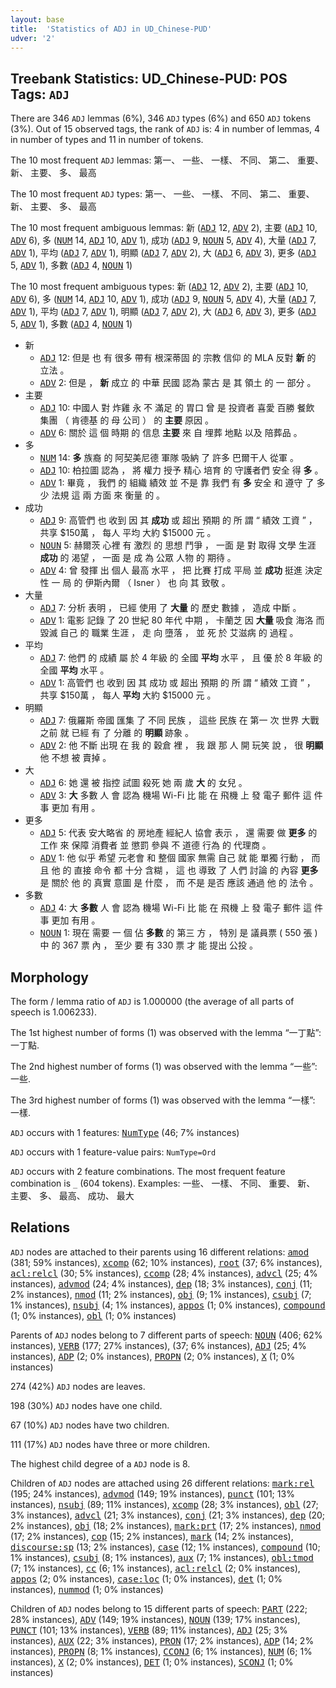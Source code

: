 ```yaml
---
layout: base
title:  'Statistics of ADJ in UD_Chinese-PUD'
udver: '2'
---
```


## Treebank Statistics: UD_Chinese-PUD: POS Tags: `ADJ`

There are 346 `ADJ` lemmas (6%), 346 `ADJ` types (6%) and 650 `ADJ` tokens (3%).
Out of 15 observed tags, the rank of `ADJ` is: 4 in number of lemmas, 4 in number of types and 11 in number of tokens.

The 10 most frequent `ADJ` lemmas: 第一、 一些、 一樣、 不同、 第二、 重要、 新、 主要、 多、 最高

The 10 most frequent `ADJ` types:  第一、 一些、 一樣、 不同、 第二、 重要、 新、 主要、 多、 最高

The 10 most frequent ambiguous lemmas: 新 (<tt><a href="zh_pud-pos-ADJ.html">ADJ</a></tt> 12, <tt><a href="zh_pud-pos-ADV.html">ADV</a></tt> 2), 主要 (<tt><a href="zh_pud-pos-ADJ.html">ADJ</a></tt> 10, <tt><a href="zh_pud-pos-ADV.html">ADV</a></tt> 6), 多 (<tt><a href="zh_pud-pos-NUM.html">NUM</a></tt> 14, <tt><a href="zh_pud-pos-ADJ.html">ADJ</a></tt> 10, <tt><a href="zh_pud-pos-ADV.html">ADV</a></tt> 1), 成功 (<tt><a href="zh_pud-pos-ADJ.html">ADJ</a></tt> 9, <tt><a href="zh_pud-pos-NOUN.html">NOUN</a></tt> 5, <tt><a href="zh_pud-pos-ADV.html">ADV</a></tt> 4), 大量 (<tt><a href="zh_pud-pos-ADJ.html">ADJ</a></tt> 7, <tt><a href="zh_pud-pos-ADV.html">ADV</a></tt> 1), 平均 (<tt><a href="zh_pud-pos-ADJ.html">ADJ</a></tt> 7, <tt><a href="zh_pud-pos-ADV.html">ADV</a></tt> 1), 明顯 (<tt><a href="zh_pud-pos-ADJ.html">ADJ</a></tt> 7, <tt><a href="zh_pud-pos-ADV.html">ADV</a></tt> 2), 大 (<tt><a href="zh_pud-pos-ADJ.html">ADJ</a></tt> 6, <tt><a href="zh_pud-pos-ADV.html">ADV</a></tt> 3), 更多 (<tt><a href="zh_pud-pos-ADJ.html">ADJ</a></tt> 5, <tt><a href="zh_pud-pos-ADV.html">ADV</a></tt> 1), 多數 (<tt><a href="zh_pud-pos-ADJ.html">ADJ</a></tt> 4, <tt><a href="zh_pud-pos-NOUN.html">NOUN</a></tt> 1)

The 10 most frequent ambiguous types:  新 (<tt><a href="zh_pud-pos-ADJ.html">ADJ</a></tt> 12, <tt><a href="zh_pud-pos-ADV.html">ADV</a></tt> 2), 主要 (<tt><a href="zh_pud-pos-ADJ.html">ADJ</a></tt> 10, <tt><a href="zh_pud-pos-ADV.html">ADV</a></tt> 6), 多 (<tt><a href="zh_pud-pos-NUM.html">NUM</a></tt> 14, <tt><a href="zh_pud-pos-ADJ.html">ADJ</a></tt> 10, <tt><a href="zh_pud-pos-ADV.html">ADV</a></tt> 1), 成功 (<tt><a href="zh_pud-pos-ADJ.html">ADJ</a></tt> 9, <tt><a href="zh_pud-pos-NOUN.html">NOUN</a></tt> 5, <tt><a href="zh_pud-pos-ADV.html">ADV</a></tt> 4), 大量 (<tt><a href="zh_pud-pos-ADJ.html">ADJ</a></tt> 7, <tt><a href="zh_pud-pos-ADV.html">ADV</a></tt> 1), 平均 (<tt><a href="zh_pud-pos-ADJ.html">ADJ</a></tt> 7, <tt><a href="zh_pud-pos-ADV.html">ADV</a></tt> 1), 明顯 (<tt><a href="zh_pud-pos-ADJ.html">ADJ</a></tt> 7, <tt><a href="zh_pud-pos-ADV.html">ADV</a></tt> 2), 大 (<tt><a href="zh_pud-pos-ADJ.html">ADJ</a></tt> 6, <tt><a href="zh_pud-pos-ADV.html">ADV</a></tt> 3), 更多 (<tt><a href="zh_pud-pos-ADJ.html">ADJ</a></tt> 5, <tt><a href="zh_pud-pos-ADV.html">ADV</a></tt> 1), 多數 (<tt><a href="zh_pud-pos-ADJ.html">ADJ</a></tt> 4, <tt><a href="zh_pud-pos-NOUN.html">NOUN</a></tt> 1)


* 新
  * <tt><a href="zh_pud-pos-ADJ.html">ADJ</a></tt> 12: 但是 也 有 很多 帶有 根深蒂固 的 宗教 信仰 的 MLA 反對 <b>新</b> 的 立法 。
  * <tt><a href="zh_pud-pos-ADV.html">ADV</a></tt> 2: 但是 ， <b>新</b> 成立 的 中華 民國 認為 蒙古 是 其 領土 的 一 部分 。
* 主要
  * <tt><a href="zh_pud-pos-ADJ.html">ADJ</a></tt> 10: 中國人 對 炸雞 永 不 滿足 的 胃口 曾 是 投資者 喜愛 百勝 餐飲 集團 （ 肯德基 的 母 公司 ） 的 <b>主要</b> 原因 。
  * <tt><a href="zh_pud-pos-ADV.html">ADV</a></tt> 6: 關於 這 個 時期 的 信息 <b>主要</b> 來 自 埋葬 地點 以及 陪葬品 。
* 多
  * <tt><a href="zh_pud-pos-NUM.html">NUM</a></tt> 14: <b>多</b> 族裔 的 阿契美尼德 軍隊 吸納 了 許多 巴爾干人 從軍 。
  * <tt><a href="zh_pud-pos-ADJ.html">ADJ</a></tt> 10: 柏拉圖 認為 ， 將 權力 授予 精心 培育 的 守護者們 安全 得 <b>多</b> 。
  * <tt><a href="zh_pud-pos-ADV.html">ADV</a></tt> 1: 畢竟 ， 我們 的 組織 績效 並 不是 靠 我們 有 <b>多</b> 安全 和 遵守 了 多少 法規 這 兩 方面 來 衡量 的 。
* 成功
  * <tt><a href="zh_pud-pos-ADJ.html">ADJ</a></tt> 9: 高管們 也 收到 因 其 <b>成功</b> 或 超出 預期 的 所 謂 “ 績效 工資 ” ， 共享 $150萬 ， 每人 平均 大約 $15000 元 。
  * <tt><a href="zh_pud-pos-NOUN.html">NOUN</a></tt> 5: 赫爾茨 心裡 有 激烈 的 思想 鬥爭 ， 一面 是 對 取得 文學 生涯 <b>成功</b> 的 渴望 ， 一面 是 成 為 公眾 人物 的 期待 。
  * <tt><a href="zh_pud-pos-ADV.html">ADV</a></tt> 4: 曾 發揮 出 個人 最高 水平 ， 把 比賽 打成 平局 並 <b>成功</b> 挺進 決定性 一 局 的 伊斯內爾 （ Isner ） 也 向 其 致敬 。
* 大量
  * <tt><a href="zh_pud-pos-ADJ.html">ADJ</a></tt> 7: 分析 表明 ， 已經 使用 了 <b>大量</b> 的 歷史 數據 ， 造成 中斷 。
  * <tt><a href="zh_pud-pos-ADV.html">ADV</a></tt> 1: 電影 記錄 了 20 世紀 80 年代 中期 ， 卡蘭芝 因 <b>大量</b> 吸食 海洛 而 毀滅 自己 的 職業 生涯 ， 走 向 墮落 ， 並 死 於 艾滋病 的 過程 。
* 平均
  * <tt><a href="zh_pud-pos-ADJ.html">ADJ</a></tt> 7: 他們 的 成績 屬 於 4 年級 的 全國 <b>平均</b> 水平 ， 且 優 於 8 年級 的 全國 <b>平均</b> 水平 。
  * <tt><a href="zh_pud-pos-ADV.html">ADV</a></tt> 1: 高管們 也 收到 因 其 成功 或 超出 預期 的 所 謂 “ 績效 工資 ” ， 共享 $150萬 ， 每人 <b>平均</b> 大約 $15000 元 。
* 明顯
  * <tt><a href="zh_pud-pos-ADJ.html">ADJ</a></tt> 7: 俄羅斯 帝國 匯集 了 不同 民族 ， 這些 民族 在 第一 次 世界 大戰 之前 就 已經 有 了 分離 的 <b>明顯</b> 跡象 。
  * <tt><a href="zh_pud-pos-ADV.html">ADV</a></tt> 2: 他 不斷 出現 在 我 的 穀倉 裡 ， 我 跟 那 人 開 玩笑 說 ， 很 <b>明顯</b> 他 不想 被 賣掉 。
* 大
  * <tt><a href="zh_pud-pos-ADJ.html">ADJ</a></tt> 6: 她 還 被 指控 試圖 殺死 她 兩 歲 <b>大</b> 的 女兒 。
  * <tt><a href="zh_pud-pos-ADV.html">ADV</a></tt> 3: <b>大</b> 多數 人 會 認為 機場 Wi-Fi 比 能 在 飛機 上 發 電子 郵件 這 件 事 更加 有用 。
* 更多
  * <tt><a href="zh_pud-pos-ADJ.html">ADJ</a></tt> 5: 代表 安大略省 的 房地產 經紀人 協會 表示 ， 還 需要 做 <b>更多</b> 的 工作 來 保障 消費者 並 懲罰 參與 不 道德 行為 的 代理商 。
  * <tt><a href="zh_pud-pos-ADV.html">ADV</a></tt> 1: 他 似乎 希望 元老會 和 整個 國家 無需 自己 就 能 單獨 行動 ， 而且 他 的 直接 命令 都 十分 含糊 ， 這 也 導致 了 人們 討論 的 內容 <b>更多</b> 是 關於 他 的 真實 意圖 是 什麼 ， 而 不是 是否 應該 通過 他 的 法令 。
* 多數
  * <tt><a href="zh_pud-pos-ADJ.html">ADJ</a></tt> 4: 大 <b>多數</b> 人 會 認為 機場 Wi-Fi 比 能 在 飛機 上 發 電子 郵件 這 件 事 更加 有用 。
  * <tt><a href="zh_pud-pos-NOUN.html">NOUN</a></tt> 1: 現在 需要 一 個 佔 <b>多數</b> 的 第三 方 ， 特別 是 議員票 ( 550 張 ) 中 的 367 票 內 ， 至少 要 有 330 票 才 能 提出 公投 。

## Morphology

The form / lemma ratio of `ADJ` is 1.000000 (the average of all parts of speech is 1.006233).

The 1st highest number of forms (1) was observed with the lemma “一丁點”: 一丁點.

The 2nd highest number of forms (1) was observed with the lemma “一些”: 一些.

The 3rd highest number of forms (1) was observed with the lemma “一樣”: 一樣.

`ADJ` occurs with 1 features: <tt><a href="zh_pud-feat-NumType.html">NumType</a></tt> (46; 7% instances)

`ADJ` occurs with 1 feature-value pairs: `NumType=Ord`

`ADJ` occurs with 2 feature combinations.
The most frequent feature combination is `_` (604 tokens).
Examples: 一些、 一樣、 不同、 重要、 新、 主要、 多、 最高、 成功、 最大


## Relations

`ADJ` nodes are attached to their parents using 16 different relations: <tt><a href="zh_pud-dep-amod.html">amod</a></tt> (381; 59% instances), <tt><a href="zh_pud-dep-xcomp.html">xcomp</a></tt> (62; 10% instances), <tt><a href="zh_pud-dep-root.html">root</a></tt> (37; 6% instances), <tt><a href="zh_pud-dep-acl-relcl.html">acl:relcl</a></tt> (30; 5% instances), <tt><a href="zh_pud-dep-ccomp.html">ccomp</a></tt> (28; 4% instances), <tt><a href="zh_pud-dep-advcl.html">advcl</a></tt> (25; 4% instances), <tt><a href="zh_pud-dep-advmod.html">advmod</a></tt> (24; 4% instances), <tt><a href="zh_pud-dep-dep.html">dep</a></tt> (18; 3% instances), <tt><a href="zh_pud-dep-conj.html">conj</a></tt> (11; 2% instances), <tt><a href="zh_pud-dep-nmod.html">nmod</a></tt> (11; 2% instances), <tt><a href="zh_pud-dep-obj.html">obj</a></tt> (9; 1% instances), <tt><a href="zh_pud-dep-csubj.html">csubj</a></tt> (7; 1% instances), <tt><a href="zh_pud-dep-nsubj.html">nsubj</a></tt> (4; 1% instances), <tt><a href="zh_pud-dep-appos.html">appos</a></tt> (1; 0% instances), <tt><a href="zh_pud-dep-compound.html">compound</a></tt> (1; 0% instances), <tt><a href="zh_pud-dep-obl.html">obl</a></tt> (1; 0% instances)

Parents of `ADJ` nodes belong to 7 different parts of speech: <tt><a href="zh_pud-pos-NOUN.html">NOUN</a></tt> (406; 62% instances), <tt><a href="zh_pud-pos-VERB.html">VERB</a></tt> (177; 27% instances),  (37; 6% instances), <tt><a href="zh_pud-pos-ADJ.html">ADJ</a></tt> (25; 4% instances), <tt><a href="zh_pud-pos-ADP.html">ADP</a></tt> (2; 0% instances), <tt><a href="zh_pud-pos-PROPN.html">PROPN</a></tt> (2; 0% instances), <tt><a href="zh_pud-pos-X.html">X</a></tt> (1; 0% instances)

274 (42%) `ADJ` nodes are leaves.

198 (30%) `ADJ` nodes have one child.

67 (10%) `ADJ` nodes have two children.

111 (17%) `ADJ` nodes have three or more children.

The highest child degree of a `ADJ` node is 8.

Children of `ADJ` nodes are attached using 26 different relations: <tt><a href="zh_pud-dep-mark-rel.html">mark:rel</a></tt> (195; 24% instances), <tt><a href="zh_pud-dep-advmod.html">advmod</a></tt> (149; 19% instances), <tt><a href="zh_pud-dep-punct.html">punct</a></tt> (101; 13% instances), <tt><a href="zh_pud-dep-nsubj.html">nsubj</a></tt> (89; 11% instances), <tt><a href="zh_pud-dep-xcomp.html">xcomp</a></tt> (28; 3% instances), <tt><a href="zh_pud-dep-obl.html">obl</a></tt> (27; 3% instances), <tt><a href="zh_pud-dep-advcl.html">advcl</a></tt> (21; 3% instances), <tt><a href="zh_pud-dep-conj.html">conj</a></tt> (21; 3% instances), <tt><a href="zh_pud-dep-dep.html">dep</a></tt> (20; 2% instances), <tt><a href="zh_pud-dep-obj.html">obj</a></tt> (18; 2% instances), <tt><a href="zh_pud-dep-mark-prt.html">mark:prt</a></tt> (17; 2% instances), <tt><a href="zh_pud-dep-nmod.html">nmod</a></tt> (17; 2% instances), <tt><a href="zh_pud-dep-cop.html">cop</a></tt> (15; 2% instances), <tt><a href="zh_pud-dep-mark.html">mark</a></tt> (14; 2% instances), <tt><a href="zh_pud-dep-discourse-sp.html">discourse:sp</a></tt> (13; 2% instances), <tt><a href="zh_pud-dep-case.html">case</a></tt> (12; 1% instances), <tt><a href="zh_pud-dep-compound.html">compound</a></tt> (10; 1% instances), <tt><a href="zh_pud-dep-csubj.html">csubj</a></tt> (8; 1% instances), <tt><a href="zh_pud-dep-aux.html">aux</a></tt> (7; 1% instances), <tt><a href="zh_pud-dep-obl-tmod.html">obl:tmod</a></tt> (7; 1% instances), <tt><a href="zh_pud-dep-cc.html">cc</a></tt> (6; 1% instances), <tt><a href="zh_pud-dep-acl-relcl.html">acl:relcl</a></tt> (2; 0% instances), <tt><a href="zh_pud-dep-appos.html">appos</a></tt> (2; 0% instances), <tt><a href="zh_pud-dep-case-loc.html">case:loc</a></tt> (1; 0% instances), <tt><a href="zh_pud-dep-det.html">det</a></tt> (1; 0% instances), <tt><a href="zh_pud-dep-nummod.html">nummod</a></tt> (1; 0% instances)

Children of `ADJ` nodes belong to 15 different parts of speech: <tt><a href="zh_pud-pos-PART.html">PART</a></tt> (222; 28% instances), <tt><a href="zh_pud-pos-ADV.html">ADV</a></tt> (149; 19% instances), <tt><a href="zh_pud-pos-NOUN.html">NOUN</a></tt> (139; 17% instances), <tt><a href="zh_pud-pos-PUNCT.html">PUNCT</a></tt> (101; 13% instances), <tt><a href="zh_pud-pos-VERB.html">VERB</a></tt> (89; 11% instances), <tt><a href="zh_pud-pos-ADJ.html">ADJ</a></tt> (25; 3% instances), <tt><a href="zh_pud-pos-AUX.html">AUX</a></tt> (22; 3% instances), <tt><a href="zh_pud-pos-PRON.html">PRON</a></tt> (17; 2% instances), <tt><a href="zh_pud-pos-ADP.html">ADP</a></tt> (14; 2% instances), <tt><a href="zh_pud-pos-PROPN.html">PROPN</a></tt> (8; 1% instances), <tt><a href="zh_pud-pos-CCONJ.html">CCONJ</a></tt> (6; 1% instances), <tt><a href="zh_pud-pos-NUM.html">NUM</a></tt> (6; 1% instances), <tt><a href="zh_pud-pos-X.html">X</a></tt> (2; 0% instances), <tt><a href="zh_pud-pos-DET.html">DET</a></tt> (1; 0% instances), <tt><a href="zh_pud-pos-SCONJ.html">SCONJ</a></tt> (1; 0% instances)

